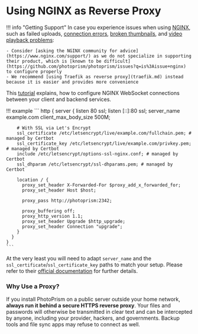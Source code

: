 # Using NGINX as Reverse Proxy

!!! info "Getting Support"
    In case you experience issues when using [NGINX](https://www.nginx.com/), such as failed uploads, [connection errors](../troubleshooting/index.md#connection-fails), [broken thumbnails](../troubleshooting/index.md#broken-thumbnails), and [video playback problems](../troubleshooting/index.md#videos-dont-play):

    - Consider [asking the NGINX community for advice](https://www.nginx.com/support/) as we do not specialize in supporting their product, which is [known to be difficult](https://github.com/photoprism/photoprism/issues?q=is%3Aissue+nginx) to configure properly
    - We recommend [using Traefik as reverse proxy](traefik.md) instead because it is easier and provides more convenience

This [tutorial](https://www.serverlab.ca/tutorials/linux/web-servers-linux/how-to-configure-nginx-for-websockets/) explains, how to configure NGINX WebSocket connections between your client and backend services.

!!! example
    ```
    http {
      server {
        listen 80 ssl;
        listen [::]:80 ssl;
        server_name example.com
        client_max_body_size 500M;
    
        # With SSL via Let's Encrypt
        ssl_certificate /etc/letsencrypt/live/example.com/fullchain.pem; # managed by Certbot
        ssl_certificate_key /etc/letsencrypt/live/example.com/privkey.pem; # managed by Certbot
        include /etc/letsencrypt/options-ssl-nginx.conf; # managed by Certbot
        ssl_dhparam /etc/letsencrypt/ssl-dhparams.pem; # managed by Certbot

        location / {
          proxy_set_header X-Forwarded-For $proxy_add_x_forwarded_for;
          proxy_set_header Host $host;
    
          proxy_pass http://photoprism:2342;
    
          proxy_buffering off;
          proxy_http_version 1.1;
          proxy_set_header Upgrade $http_upgrade;
          proxy_set_header Connection "upgrade";
        }
      }
    }
    ```

At the very least you will need to adapt `server_name` and the `ssl_certificate`/`ssl_certificate_key` paths to match your setup. Please refer to their [official documentation](https://nginx.org/en/docs/) for further details.

### Why Use a Proxy? ###

If you install PhotoPrism on a public server outside your home network, **always run it behind a secure
HTTPS reverse proxy**. Your files and passwords will otherwise be transmitted in clear text and can be intercepted
by anyone, including your provider, hackers, and governments. Backup tools and file sync apps may refuse to
connect as well.